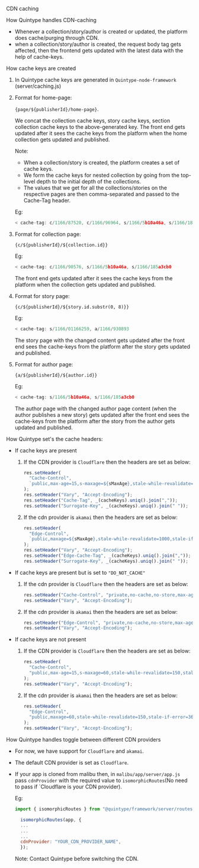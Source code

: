 CDN caching

How Quintype handles CDN-caching

- Whenever a collection/story/author is created or updated, the platform does cache/purging through CDN.
- when a collection/story/author is created, the request body tag gets affected, then the frontend gets updated with the latest data with the help of cache-keys.

How cache keys are created

1. In Quintype cache keys are generated in `Quintype-node-framework` (server/caching.js)
2. Format for home-page:

   `{page/${publisherId}/home-page}`.

   We concat the collection cache keys, story cache keys, section collection cache keys to the above-generated key. The front end gets updated after it sees the cache keys from the platform when the home collection gets updated and published.

   Note:

   - When a collection/story is created, the platform creates a set of cache keys.
   - We form the cache keys for nested collection by going from the top-level depth to the initial depth of the collections.
   - The values that we get for all the collections/stories on the respective pages are then comma-separated and passed to the Cache-Tag header.

   Eg:

   ```javascript
   < cache-tag: c/1166/87520, c/1166/96964, s/1166/5b10a46a, s/1166/185a3cb0, page/1166/home-page
   ```

3. Format for collection page:

   `{c/${publisherId}/${collection.id}}`

   Eg:

   ```javascript
   < cache-tag: c/1166/90576, s/1166/5b10a46a, s/1166/185a3cb0
   ```

   The front end gets updated after it sees the cache keys from the platform when the collection gets updated and published.

4. Format for story page:

   `{c/${publisherId}/${story.id.substr(0, 8)}}`

   Eg:

   ```javascript
   < cache-tag: s/1166/01166259, a/1166/930893
   ```

   The story page with the changed content gets updated after the front end sees the cache-keys from the platform after the story gets updated and published.

5. Format for author page:

   `{a/${publisherId}/${author.id}}`

   Eg:

   ```javascript
   < cache-tag: s/1166/5b10a46a, s/1166/185a3cb0
   ```

   The author page with the changed author page content (when the author publishes a new story) gets updated after the front end sees the cache-keys from the platform after the story from the author gets updated and published.

How Quintype set's the cache headers:

- If cache keys are present

  1. If the CDN provider is `Cloudflare` then the headers are set as below:

     ```javascript
     res.setHeader(
       "Cache-Control",
       `public,max-age=15,s-maxage=${sMaxAge},stale-while-revalidate=1000,stale-if-error=14400`
     );
     res.setHeader("Vary", "Accept-Encoding");
     res.setHeader("Cache-Tag", _(cacheKeys).uniq().join(","));
     res.setHeader("Surrogate-Key", _(cacheKeys).uniq().join(" "));
     ```

  2. If the cdn provider is `akamai` then the headers are set as below:

     ```javascript
     res.setHeader(
       "Edge-Control",
       `public,maxage=${sMaxAge},stale-while-revalidate=1000,stale-if-error=14400`
     );
     res.setHeader("Vary", "Accept-Encoding");
     res.setHeader("Edge-Cache-Tag", _(cacheKeys).uniq().join(","));
     res.setHeader("Surrogate-Key", _(cacheKeys).uniq().join(" "));
     ```

- If cache keys are present but is set to `"DO_NOT_CACHE"`

  1. If the cdn provider is `Cloudflare` then the headers are set as below:

     ```javascript
     res.setHeader("Cache-Control", "private,no-cache,no-store,max-age=0");
     res.setHeader("Vary", "Accept-Encoding");
     ```

  2. If the cdn provider is `akamai` then the headers are set as below:

     ```javascript
     res.setHeader("Edge-Control", "private,no-cache,no-store,max-age=0");
     res.setHeader("Vary", "Accept-Encoding");
     ```

- If cache keys are not present

  1. If the CDN provider is `Cloudflare` then the headers are set as below:

     ```javascript
     res.setHeader(
       "Cache-Control",
       "public,max-age=15,s-maxage=60,stale-while-revalidate=150,stale-if-error=3600"
     );
     res.setHeader("Vary", "Accept-Encoding");
     ```

  2. If the cdn provider is `akamai` then the headers are set as below:

     ```javascript
     res.setHeader(
       "Edge-Control",
       "public,maxage=60,stale-while-revalidate=150,stale-if-error=3600"
     );
     res.setHeader("Vary", "Accept-Encoding");
     ```

How Quintype handles toggle between different CDN providers

- For now, we have support for `Cloudflare` and `akamai`.
- The default CDN provider is set as `Cloudflare`.
- If your app is cloned from malibu then, in `malibu/app/server/app.js` pass `cdnProvider` with the required value to `isomorphicRoutes`(No need to pass if `Cloudflare is your CDN provider).

  Eg:

  ```javascript
  import { isomorphicRoutes } from "@quintype/framework/server/routes";

    isomorphicRoutes(app, {
    ...
    ...
    ...
    cdnProvider: "YOUR_CDN_PROVIDER_NAME",
    });
  ```

  Note: Contact Quintype before switching the CDN.
